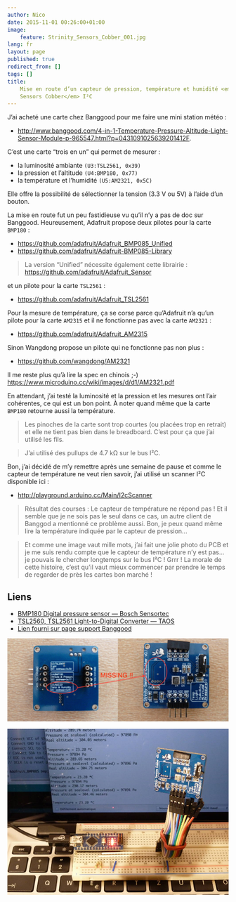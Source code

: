 ```yaml
---
author: Nico
date: 2015-11-01 00:26:00+01:00
image:
    feature: Strinity_Sensors_Cobber_001.jpg
lang: fr
layout: page
published: true
redirect_from: []
tags: []
title:
    Mise en route d’un capteur de pression, température et humidité <em>Strinity
    Sensors Cobber</em> I²C
---
```


J’ai acheté une carte chez Banggood pour me faire une mini station météo :

-   <http://www.banggood.com/4-in-1-Temperature-Pressure-Altitude-Light-Sensor-Module-p-965547.html?p=0431091025639201412F>.

C’est une carte “trois en un” qui permet de mesurer :

-   la luminosité ambiante `(U3:TSL2561, 0x39)`
-   la pression et l’altitude `(U4:BMP180, 0x77)`
-   la température et l’humidité `(U5:AM2321, 0x5C)`

Elle offre la possibilité de sélectionner la tension (3.3 V ou 5V) à l’aide d’un bouton.

La mise en route fut un peu fastidieuse vu qu’il n’y a pas de doc sur Banggood. Heureusement, Adafruit propose deux pilotes pour la carte `BMP180` :

-   <https://github.com/adafruit/Adafruit_BMP085_Unified>
-   <https://github.com/adafruit/Adafruit-BMP085-Library>

> La version “Unified” nécessite également cette librairie :
> <https://github.com/adafruit/Adafruit_Sensor>

et un pilote pour la carte `TSL2561` :

-   <https://github.com/adafruit/Adafruit_TSL2561>

Pour la mesure de température, ça se corse parce qu’Adafruit n’a qu’un pilote pour la carte `AM2315` et il ne fonctionne pas avec la carte `AM2321` :

-   <https://github.com/adafruit/Adafruit_AM2315>

Sinon Wangdong propose un pilote qui ne fonctionne pas non plus :

-   <https://github.com/wangdong/AM2321>

Il me reste plus qu’à lire la spec en chinois ;-) <https://www.microduino.cc/wiki/images/d/d1/AM2321.pdf>

En attendant, j’ai testé la luminosité et la pression et les mesures ont l’air cohérentes, ce qui est un bon point. À noter quand même que la carte `BMP180` retourne aussi la température.

> Les pinoches de la carte sont trop courtes (ou placées trop en retrait) et elle ne tient pas bien dans le breadboard. C’est pour ça que j’ai utilisé les fils.

> J’ai utilisé des pullups de 4.7 kΩ sur le bus I²C.

Bon, j’ai décidé de m’y remettre après une semaine de pause et comme le capteur de température ne veut rien savoir, j’ai utilisé un scanner I²C disponible ici :

-   <http://playground.arduino.cc/Main/I2cScanner>

> Résultat des courses : Le capteur de température ne répond pas ! Et il semble que je ne sois pas le seul dans ce cas, un autre client de Banggod a mentionné ce problème aussi. Bon, je peux quand même lire la température indiquée par le capteur de pression...

> Et comme une image vaut mille mots, j’ai fait une jolie photo du PCB et je me suis rendu compte que le capteur de température n’y est pas... je pouvais le chercher longtemps sur le bus I²C ! Grrr ! La morale de cette histoire, c’est qu’il vaut mieux commencer par prendre le temps de regarder de près les cartes bon marché !

## Liens

-   [BMP180 Digital pressure sensor — Bosch Sensortec](../../files/2015-11-01-Strinity_Sensors_Cobber/BST-BMP180-DS000-09.pdf)
-   [TSL2560, TSL2561 Light-to-Digital Converter — TAOS](../../files/2015-11-01-Strinity_Sensors_Cobber/TSL2561.pdf)
-   [Lien fourni sur page support Banggood](http://pan.baidu.com/s/1qWjYtqs)

<!--
<figure class="half">
	<a href="../../files/2015-11-01-Strinity_Sensors_Cobber/Strinity_Sensors_Cobber_002.jpg">
		<img src="../../files/2015-11-01-Strinity_Sensors_Cobber/Strinity_Sensors_Cobber_002_low_res.jpg" alt="image" />
	</a>
	<a href="../../files/2015-11-01-Strinity_Sensors_Cobber/Strinity_Sensors_Cobber_003.jpg">
		<img src="../../files/2015-11-01-Strinity_Sensors_Cobber/Strinity_Sensors_Cobber_003_low_res.jpg" alt="image" />
	</a>
</figure>
-->

![](../../files/2015-11-01-Strinity_Sensors_Cobber/Strinity_Sensors_Cobber_004_low_res.jpg)

![](../../files/2015-11-01-Strinity_Sensors_Cobber/Strinity_Sensors_Cobber_001.jpg)
